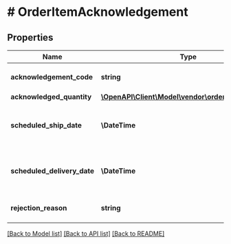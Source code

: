 # # OrderItemAcknowledgement

## Properties

Name | Type | Description | Notes
------------ | ------------- | ------------- | -------------
**acknowledgement_code** | **string** | This indicates the acknowledgement code. |
**acknowledged_quantity** | [**\OpenAPI\Client\Model\vendor\orders\ItemQuantity**](ItemQuantity.md) |  |
**scheduled_ship_date** | **\DateTime** | Estimated ship date per line item. Must be in ISO-8601 date/time format. | [optional]
**scheduled_delivery_date** | **\DateTime** | Estimated delivery date per line item. Must be in ISO-8601 date/time format. | [optional]
**rejection_reason** | **string** | Indicates the reason for rejection. | [optional]

[[Back to Model list]](../../README.md#models) [[Back to API list]](../../README.md#endpoints) [[Back to README]](../../README.md)
